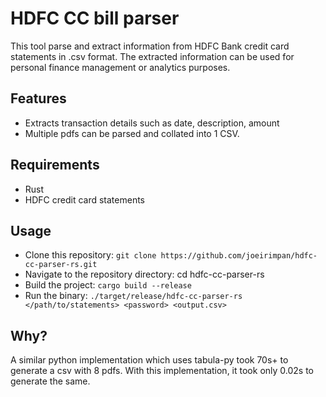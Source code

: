 # HDFC CC bill parser

This tool parse and extract information from HDFC Bank credit card statements in .csv format. The extracted information can be used for personal finance management or analytics purposes.

## Features

* Extracts transaction details such as date, description, amount
* Multiple pdfs can be parsed and collated into 1 CSV.

## Requirements

* Rust
* HDFC credit card statements

## Usage
* Clone this repository: `git clone https://github.com/joeirimpan/hdfc-cc-parser-rs.git`
* Navigate to the repository directory: cd hdfc-cc-parser-rs
* Build the project: `cargo build --release`
* Run the binary: `./target/release/hdfc-cc-parser-rs </path/to/statements> <password> <output.csv>`

## Why?

A similar python implementation which uses tabula-py took 70s+ to generate a csv with 8 pdfs. With this implementation, it took only 0.02s to generate the same.